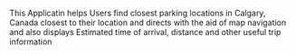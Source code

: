 This Applicatin helps Users find closest parking locations in Calgary, Canada  closest to their location and directs with the aid of map navigation  and also displays Estimated time of arrival, distance and other useful trip information

